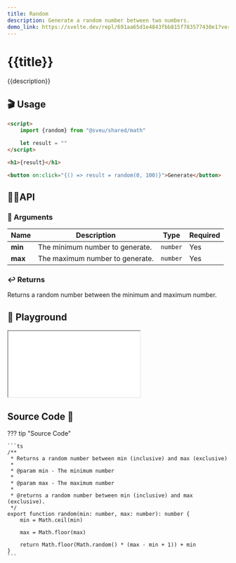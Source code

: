 ```yaml
---
title: Random
description: Generate a random number between two numbers.
demo_link: https://svelte.dev/repl/691aa65d1e4843fbb815f783577430e1?version=3.55.1
---
```


# {{title}}

{{description}}

## 🎬 Usage

```html
<script>
    import {random} from "@sveu/shared/math"

    let result = ""
</script>

<h1>{result}</h1>

<button on:click="{() => result = random(0, 100)}">Generate</button>
```

## 👩‍💻API

### 👻 Arguments

| Name                | Description                                  | Type                  | Required |
| ------------------- | -------------------------------------------- | --------------------- | -------- |
| **min**             | The minimum number to generate.              | `number`              | Yes      |
| **max**             | The maximum number to generate.              | `number`              | Yes      |

### ↩️ Returns

Returns a random number between the minimum and maximum number.

## 🧪 Playground

<iframe class="h-120 w-full" src="{{demo_link}}"></iframe>

## Source Code 👀

??? tip "Source Code"

    ```ts
    /**
     * Returns a random number between min (inclusive) and max (exclusive)
     *
     * @param min - The minimum number
     *
     * @param max - The maximum number
     *
     * @returns a random number between min (inclusive) and max (exclusive).
     */
    export function random(min: number, max: number): number {
        min = Math.ceil(min)

        max = Math.floor(max)

        return Math.floor(Math.random() * (max - min + 1)) + min
    }
    ```
